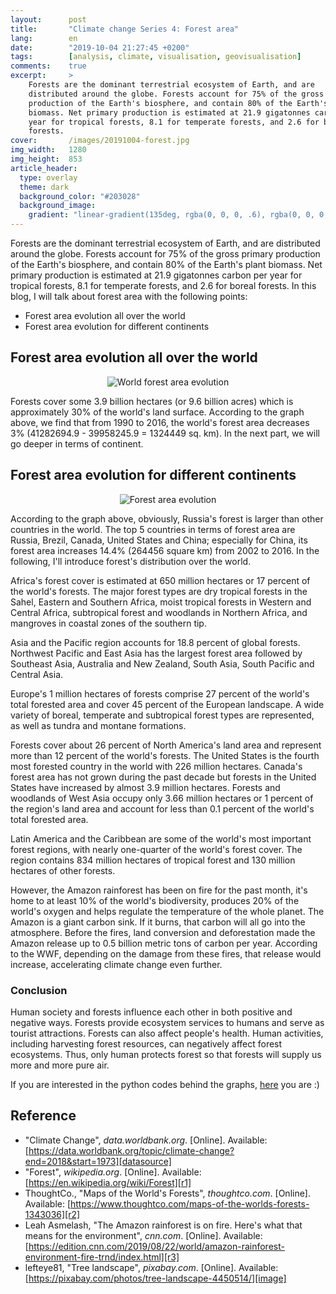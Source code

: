 ```yaml
---
layout:      post
title:       "Climate change Series 4: Forest area"
lang:        en
date:        "2019-10-04 21:27:45 +0200"
tags:        [analysis, climate, visualisation, geovisualisation]
comments:    true
excerpt:     >
    Forests are the dominant terrestrial ecosystem of Earth, and are
    distributed around the globe. Forests account for 75% of the gross primary
    production of the Earth's biosphere, and contain 80% of the Earth's plant
    biomass. Net primary production is estimated at 21.9 gigatonnes carbon per
    year for tropical forests, 8.1 for temperate forests, and 2.6 for boreal
    forests.
cover:       /images/20191004-forest.jpg
img_width:   1280
img_height:  853
article_header:
  type: overlay
  theme: dark
  background_color: "#203028"
  background_image:
    gradient: "linear-gradient(135deg, rgba(0, 0, 0, .6), rgba(0, 0, 0, .4))"
---
```


Forests are the dominant terrestrial ecosystem of Earth, and are distributed
around the globe. Forests account for 75% of the gross primary production of
the Earth's biosphere, and contain 80% of the Earth's plant biomass. Net
primary production is estimated at 21.9 gigatonnes carbon per year for tropical
forests, 8.1 for temperate forests, and 2.6 for boreal forests. In this blog, I will talk
about forest area with the following points:
- Forest area evolution all over the world
- Forest area evolution for different continents

## Forest area evolution all over the world

<p align="center">
  <img alt="World forest area evolution"
  src="{{ site.baseurl }}/images/20191004-forest-area.png"/>
</p>

Forests cover some 3.9 billion hectares (or 9.6 billion acres) which is
approximately 30% of the world's land surface. According to the graph above, we
find that from 1990 to 2016, the world's forest area decreases 3%
(41282694.9 - 39958245.9 = 1324449 sq. km). In the next part, we will go deeper
in terms of continent.

## Forest area evolution for different continents

<p align="center">
  <img src="{{ site.baseurl }}/images/20191004-forest-area-countries.gif"
       style="max-width: 720px"
       alt="Forest area evolution">
</p>

According to the graph above, obviously, Russia's forest is larger than other
countries in the world. The top 5 countries in terms of forest area are Russia,
Brezil, Canada, United States and China; especially for China, its forest area
increases 14.4% (264456 square km) from 2002 to 2016. In the following, I'll
introduce forest's distribution over the world.

Africa's forest cover is estimated at 650 million hectares or 17 percent of the
world's forests. The major forest types are dry tropical forests in the Sahel,
Eastern and Southern Africa, moist tropical forests in Western and Central
Africa, subtropical forest and woodlands in Northern Africa, and mangroves in
coastal zones of the southern tip.

Asia and the Pacific region accounts for 18.8 percent of global forests.
Northwest Pacific and East Asia has the largest forest area followed by
Southeast Asia, Australia and New Zealand, South Asia, South Pacific and
Central Asia.

Europe's 1 million hectares of forests comprise 27 percent of the world's total
forested area and cover 45 percent of the European landscape. A wide variety of
boreal, temperate and subtropical forest types are represented, as well as
tundra and montane formations.

Forests cover about 26 percent of North America's land area and represent more
than 12 percent of the world's forests. The United States is the fourth most
forested country in the world with 226 million hectares. Canada's forest area
has not grown during the past decade but forests in the United States have
increased by almost 3.9 million hectares. Forests and woodlands of West Asia
occupy only 3.66 million hectares or 1 percent of the region's land area and
account for less than 0.1 percent of the world's total forested area.

Latin America and the Caribbean are some of the world's most important forest
regions, with nearly one-quarter of the world's forest cover. The region
contains 834 million hectares of tropical forest and 130 million hectares of
other forests.

However, the Amazon rainforest has been on fire for the past month, it's home
to at least 10% of the world's biodiversity, produces 20% of the world's oxygen
and helps regulate the temperature of the whole planet. The Amazon is a giant
carbon sink. If it burns, that carbon will all go into the atmosphere. Before
the fires, land conversion and deforestation made the Amazon release up to 0.5
billion metric tons of carbon per year. According to the WWF, depending on the
damage from these fires, that release would increase, accelerating climate
change even further.

### Conclusion
Human society and forests influence each other in both positive and negative
ways. Forests provide ecosystem services to humans and serve as tourist
attractions. Forests can also affect people's health. Human activities,
including harvesting forest resources, can negatively affect forest ecosystems.
Thus, only human protects forest so that forests will supply us more and more
pure air.

If you are interested in the python codes behind the graphs, [here][notebook]
you are :)

## Reference
- "Climate Change", _data.worldbank.org_. [Online]. Available: [https://data.worldbank.org/topic/climate-change?end=2018&start=1973][datasource]
- "Forest", _wikipedia.org_. [Online]. Available: [https://en.wikipedia.org/wiki/Forest][r1]
- ThoughtCo., "Maps of the World's Forests", _thoughtco.com_. [Online]. Available: [https://www.thoughtco.com/maps-of-the-worlds-forests-1343036][r2]
- Leah Asmelash, "The Amazon rainforest is on fire. Here's what that means for the environment", _cnn.com_. [Online]. Available: [https://edition.cnn.com/2019/08/22/world/amazon-rainforest-environment-fire-trnd/index.html][r3]
- lefteye81, "Tree landscape", _pixabay.com_. [Online]. Available: [https://pixabay.com/photos/tree-landscape-4450514/][image]


[notebook]: https://github.com/jingwen-z/python-playground/blob/master/analysis/Climate%20change/forest_area_analysis.ipynb
[datasource]: https://data.worldbank.org/topic/climate-change?end=2018&start=1973
[r1]: https://en.wikipedia.org/wiki/Forest
[r2]: https://www.thoughtco.com/maps-of-the-worlds-forests-1343036
[r3]: https://edition.cnn.com/2019/08/22/world/amazon-rainforest-environment-fire-trnd/index.html
[image]: https://pixabay.com/photos/tree-landscape-4450514/

